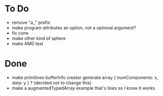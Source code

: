 To Do
=====

*   remove "a_" prefix
*   make program attributes an option, not a optional argument?
*   fix cone
*   make other kind of sphere
*   make AMD test


Done
====

*   make primitives bufferInfo creator generate array { numComponents: x, data: y } ? (decided not to change this)
*   make a augmentedTypedArray example that's lines so I know it works



